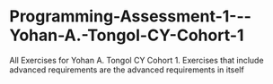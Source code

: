 # Programming-Assessment-1---Yohan-A.-Tongol-CY-Cohort-1
All Exercises for Yohan A. Tongol CY Cohort 1.
Exercises that include advanced requirements are the advanced requirements in itself
